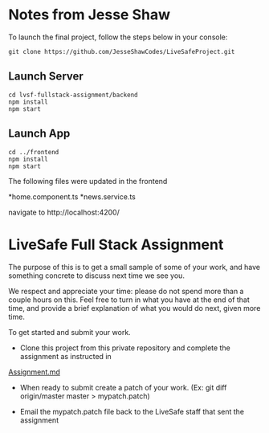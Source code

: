 # Notes from Jesse Shaw

To launch the final project, follow the steps below in your console:

```
git clone https://github.com/JesseShawCodes/LiveSafeProject.git 
```

## Launch Server

```
cd lvsf-fullstack-assignment/backend
npm install
npm start
```

## Launch App

```
cd ../frontend
npm install
npm start
```

The following files were updated in the frontend

*home.component.ts
*news.service.ts

navigate to http://localhost:4200/

# LiveSafe Full Stack Assignment

The purpose of this is to get a small sample of some of your work, and have something
concrete to discuss next time we see you.

We respect and appreciate your time: please do not spend more than a couple hours on
this. Feel free to turn in what you have at the end of that time, and provide a brief explanation of
what you would do next, given more time.

To get started and submit your work.

* Clone this project from this private repository and complete the assignment as instructed in

[Assignment.md](Assignment.md)

* When ready to submit create a patch of your work. (Ex: git diff origin/master master > mypatch.patch)

* Email the mypatch.patch file back to the LiveSafe staff that sent the assignment
